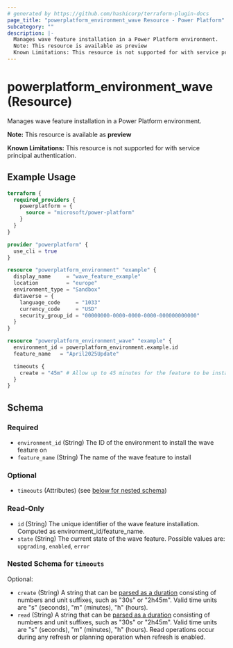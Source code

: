 ```yaml
---
# generated by https://github.com/hashicorp/terraform-plugin-docs
page_title: "powerplatform_environment_wave Resource - Power Platform"
subcategory: ""
description: |-
  Manages wave feature installation in a Power Platform environment.
  Note: This resource is available as preview
  Known Limitations: This resource is not supported for with service principal authentication.
---
```


# powerplatform_environment_wave (Resource)

Manages wave feature installation in a Power Platform environment. 

**Note:** This resource is available as **preview**

**Known Limitations:** This resource is not supported for with service principal authentication.

## Example Usage

```terraform
terraform {
  required_providers {
    powerplatform = {
      source = "microsoft/power-platform"
    }
  }
}

provider "powerplatform" {
  use_cli = true
}

resource "powerplatform_environment" "example" {
  display_name     = "wave_feature_example"
  location         = "europe"
  environment_type = "Sandbox"
  dataverse = {
    language_code     = "1033"
    currency_code     = "USD"
    security_group_id = "00000000-0000-0000-0000-000000000000"
  }
}

resource "powerplatform_environment_wave" "example" {
  environment_id = powerplatform_environment.example.id
  feature_name   = "April2025Update"

  timeouts {
    create = "45m" # Allow up to 45 minutes for the feature to be installed
  }
}
```

<!-- schema generated by tfplugindocs -->
## Schema

### Required

- `environment_id` (String) The ID of the environment to install the wave feature on
- `feature_name` (String) The name of the wave feature to install

### Optional

- `timeouts` (Attributes) (see [below for nested schema](#nestedatt--timeouts))

### Read-Only

- `id` (String) The unique identifier of the wave feature installation. Computed as environment_id/feature_name.
- `state` (String) The current state of the wave feature. Possible values are: `upgrading`, `enabled`, `error`

<a id="nestedatt--timeouts"></a>
### Nested Schema for `timeouts`

Optional:

- `create` (String) A string that can be [parsed as a duration](https://pkg.go.dev/time#ParseDuration) consisting of numbers and unit suffixes, such as "30s" or "2h45m". Valid time units are "s" (seconds), "m" (minutes), "h" (hours).
- `read` (String) A string that can be [parsed as a duration](https://pkg.go.dev/time#ParseDuration) consisting of numbers and unit suffixes, such as "30s" or "2h45m". Valid time units are "s" (seconds), "m" (minutes), "h" (hours). Read operations occur during any refresh or planning operation when refresh is enabled.
